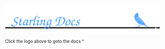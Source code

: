 [![Starling](resources/images/icon.svg)](https://project-bluebird.github.io/StarlingDocs/)

Click the logo above to goto the docs ^